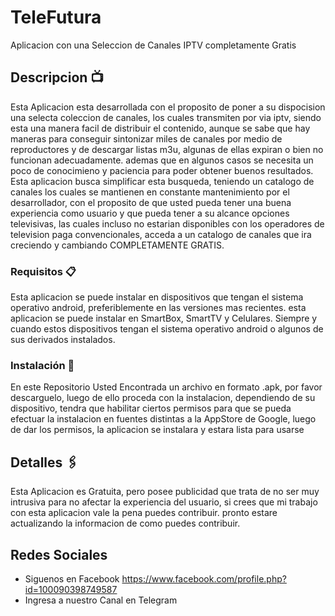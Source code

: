 # TeleFutura

Aplicacion con una Seleccion de Canales IPTV completamente Gratis

## Descripcion :tv:

Esta Aplicacion esta desarrollada con el proposito de poner a su dispocision una selecta coleccion de canales, los cuales transmiten por via iptv, siendo esta una manera facil de distribuir el contenido, aunque se sabe que hay maneras para conseguir sintonizar miles de canales por medio de reproductores y de descargar listas m3u, algunas de ellas expiran o bien no funcionan adecuadamente. ademas que en algunos casos se necesita un poco de conocimieno y paciencia para poder obtener buenos resultados. Esta aplicacion busca simplificar esta busqueda, teniendo un catalogo de canales los cuales se mantienen en constante mantenimiento por el desarrollador, con el proposito de que usted pueda tener una buena experiencia como usuario y que pueda tener a su alcance opciones televisivas, las cuales incluso no estarian disponibles con los operadores de television paga convencionales, acceda a un catalogo de canales que ira creciendo y cambiando COMPLETAMENTE GRATIS.


### Requisitos 📋

Esta aplicacion se puede instalar en dispositivos que tengan el sistema operativo android, preferiblemente en las versiones mas recientes. esta aplicacion se puede instalar en SmartBox, SmartTV y Celulares. Siempre y cuando estos dispositivos tengan el sistema operativo android o algunos de sus derivados instalados.


### Instalación 🔧

En este Repositorio Usted Encontrada un archivo en formato .apk, por favor descarguelo, luego de ello proceda con la instalacion, dependiendo de su dispositivo, tendra que habilitar ciertos permisos para que se pueda efectuar la instalacion en fuentes distintas a la AppStore de Google, luego de dar los permisos, la aplicacion se instalara y estara lista para usarse


## Detalles 🖇️

Esta Aplicacion es Gratuita, pero posee publicidad que trata de no ser muy intrusiva para no afectar la experiencia del usuario, si crees que mi trabajo con esta aplicacion vale la pena puedes contribuir. pronto estare actualizando la informacion de como puedes contribuir.



## Redes Sociales

* Siguenos en Facebook https://www.facebook.com/profile.php?id=100090398749587
* Ingresa a nuestro Canal en Telegram 
